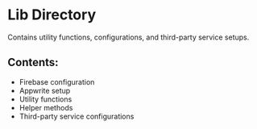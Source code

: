 # Lib Directory

Contains utility functions, configurations, and third-party service setups.

## Contents:
- Firebase configuration
- Appwrite setup
- Utility functions
- Helper methods
- Third-party service configurations